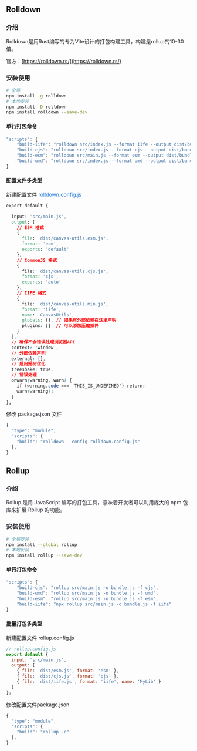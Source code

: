 ## Rolldown
### 介绍
Rolldown是用Rust编写的专为Vite设计的打包构建工具，构建是rollup的10-30倍。

官方：[https://rolldown.rs/](https://rolldown.rs/)

### 安装使用
```bash
# 全局
npm install -g rolldown
# 本地安装
npm install -D rolldown
npm install rolldown --save-dev
```

#### 单行打包命令
```javascript
"scripts": {
    "build-iife": "rolldown src/index.js --format iife --output dist/bundle.js",
    "build-cjs": "rolldown src/index.js --format cjs --output dist/bundle.js",
    "build-esm": "rolldown src/main.js --format esm --output dist/bundle.js",	
    "build-umd": "rolldown src/index.js --format umd --output dist/bundle.js"
}
```

#### 配置文件多类型
新建配置文件 <font style="color:rgb(9, 105, 218) !important;">rolldown.config.js</font>

```css
export default {
  
  input: 'src/main.js',
  output: [
    // ESM 格式
    {
      file: 'dist/canvas-utils.esm.js',
      format: 'esm',
      exports: 'default'
    },
    // CommonJS 格式
    {
      file: 'dist/canvas-utils.cjs.js',
      format: 'cjs',
      exports: 'auto'
    },
    // IIFE 格式
    {
      file: 'dist/canvas-utils.min.js',
      format: 'iife',
      name: 'CanvasUtils',
      globals: {}, // 如果有外部依赖在这里声明
      plugins: []  // 可以添加压缩插件
    }
  ],
  // 确保不会错误处理浏览器API
  context: 'window',
  // 外部依赖声明
  external: [],
  // 启用摇树优化
  treeshake: true,
  // 错误处理
  onwarn(warning, warn) {
    if (warning.code === 'THIS_IS_UNDEFINED') return;
    warn(warning);
  }
};
```

修改 <font style="color:rgb(31, 35, 40);">package.json 文件</font>

```javascript
{
  "type": "module",
  "scripts": {
    "build": "rolldown --config rolldown.config.js"
  },
}
```

## Rollup
### <font style="color:rgb(44, 44, 54);">介绍</font>
<font style="color:rgb(44, 44, 54);">Rollup 是用 JavaScript 编写的打包工具，意味着开发者可以利用庞大的 npm 包库来扩展 Rollup 的功能。</font>

### <font style="color:rgb(44, 44, 54);">安装使用</font>
```bash
# 全局安装
npm install --global rollup
# 本地安装
npm install rollup --save-dev
```

#### 单行打包命令
```javascript
"scripts": {
    "build-cjs": "rollup src/main.js -o bundle.js -f cjs",
    "build-umd": "rollup src/main.js -o bundle.js -f umd",
    "build-esm": "rollup src/main.js -o bundle.js -f esm",	
    "build-iife": "npx rollup src/main.js -o bundle.js -f iife"
}
```

#### 批量打包多类型
新建配置文件 rollup.config.js

```javascript
// rollup.config.js
export default {
  input: 'src/main.js',
  output: [
    { file: 'dist/esm.js', format: 'esm' },
    { file: 'dist/cjs.js', format: 'cjs' },
    { file: 'dist/iife.js', format: 'iife', name: 'MyLib' }
  ]
};
```

修改配置文件package.json

```javascript
{
  "type": "module",
  "scripts": {
    "build": "rollup -c"
  },
}
```

